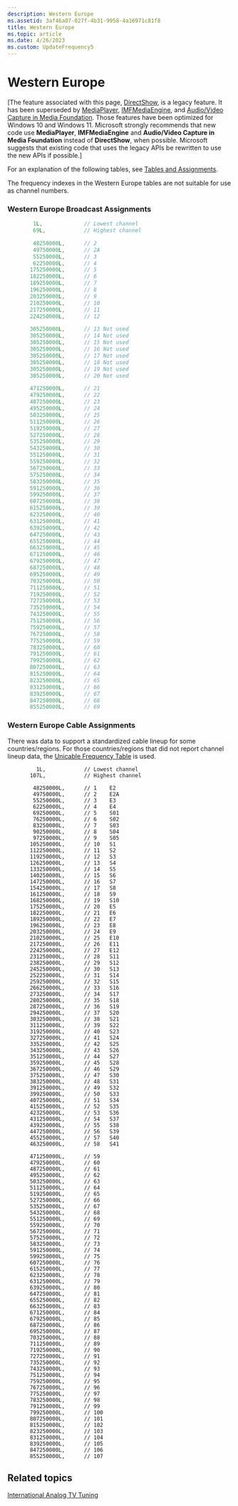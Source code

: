 ```yaml
---
description: Western Europe
ms.assetid: 3af46a07-027f-4b31-9958-4a16971c81f8
title: Western Europe
ms.topic: article
ms.date: 4/26/2023
ms.custom: UpdateFrequency5
---
```


# Western Europe

\[The feature associated with this page, [DirectShow](/windows/win32/directshow/directshow), is a legacy feature. It has been superseded by [MediaPlayer](/uwp/api/Windows.Media.Playback.MediaPlayer), [IMFMediaEngine](/windows/win32/api/mfmediaengine/nn-mfmediaengine-imfmediaengine), and [Audio/Video Capture in Media Foundation](windows/win32/medfound/audio-video-capture-in-media-foundation). Those features have been optimized for Windows 10 and Windows 11. Microsoft strongly recommends that new code use **MediaPlayer**, **IMFMediaEngine** and **Audio/Video Capture in Media Foundation** instead of **DirectShow**, when possible. Microsoft suggests that existing code that uses the legacy APIs be rewritten to use the new APIs if possible.\]

For an explanation of the following tables, see [Tables and Assignments](tables-and-assignments.md).

The frequency indexes in the Western Europe tables are not suitable for use as channel numbers.

### Western Europe Broadcast Assignments


```C++
        1L,             // Lowest channel
        69L,            // Highest channel

        48250000L,      // 2
        49750000L,      // 2A
        55250000L,      // 3
        62250000L,      // 4
       175250000L,      // 5
       182250000L,      // 6
       189250000L,      // 7    
       196250000L,      // 8
       203250000L,      // 9
       210250000L,      // 10
       217250000L,      // 11
       224250000L,      // 12

       305250000L,      // 13 Not used
       305250000L,      // 14 Not used
       305250000L,      // 15 Not used
       305250000L,      // 16 Not used
       305250000L,      // 17 Not used
       305250000L,      // 18 Not used
       305250000L,      // 19 Not used
       305250000L,      // 20 Not used

       471250000L,      // 21
       479250000L,      // 22
       487250000L,      // 23
       495250000L,      // 24
       503250000L,      // 25
       511250000L,      // 26
       519250000L,      // 27
       527250000L,      // 28
       535250000L,      // 29
       543250000L,      // 30
       551250000L,      // 31
       559250000L,      // 32
       567250000L,      // 33
       575250000L,      // 34
       583250000L,      // 35
       591250000L,      // 36
       599250000L,      // 37
       607250000L,      // 38
       615250000L,      // 39
       623250000L,      // 40
       631250000L,      // 41
       639250000L,      // 42
       647250000L,      // 43
       655250000L,      // 44
       663250000L,      // 45
       671250000L,      // 46
       679250000L,      // 47
       687250000L,      // 48
       695250000L,      // 49
       703250000L,      // 50
       711250000L,      // 51
       719250000L,      // 52
       727250000L,      // 53
       735250000L,      // 54
       743250000L,      // 55
       751250000L,      // 56
       759250000L,      // 57
       767250000L,      // 58
       775250000L,      // 59
       783250000L,      // 60
       791250000L,      // 61
       799250000L,      // 62
       807250000L,      // 63
       815250000L,      // 64
       823250000L,      // 65
       831250000L,      // 66
       839250000L,      // 67
       847250000L,      // 68
       855250000L,      // 69
```



### Western Europe Cable Assignments

There was data to support a standardized cable lineup for some countries/regions. For those countries/regions that did not report channel lineup data, the [Unicable Frequency Table](unicable-frequency-table.md) is used.

``` syntax
         1L,            // Lowest channel
       107L,            // Highest channel

        48250000L,      // 1    E2 
        49750000L,      // 2    E2A
        55250000L,      // 3    E3
        62250000L,      // 4    E4
        69250000L,      // 5    S01
        76250000L,      // 6    S02
        83250000L,      // 7    S03
        90250000L,      // 8    S04
        97250000L,      // 9    S05
       105250000L,      // 10   S1
       112250000L,      // 11   S2
       119250000L,      // 12   S3
       126250000L,      // 13   S4
       133250000L,      // 14   S5
       140250000L,      // 15   S6
       147250000L,      // 16   S7
       154250000L,      // 17   S8
       161250000L,      // 18   S9
       168250000L,      // 19   S10
       175250000L,      // 20   E5 
       182250000L,      // 21   E6
       189250000L,      // 22   E7
       196250000L,      // 23   E8
       203250000L,      // 24   E9
       210250000L,      // 25   E10
       217250000L,      // 26   E11
       224250000L,      // 27   E12
       231250000L,      // 28   S11
       238250000L,      // 29   S12
       245250000L,      // 30   S13
       252250000L,      // 31   S14
       259250000L,      // 32   S15
       266250000L,      // 33   S16
       273250000L,      // 34   S17
       280250000L,      // 35   S18
       287250000L,      // 36   S19
       294250000L,      // 37   S20
       303250000L,      // 38   S21
       311250000L,      // 39   S22
       319250000L,      // 40   S23
       327250000L,      // 41   S24
       335250000L,      // 42   S25
       343250000L,      // 43   S26
       351250000L,      // 44   S27
       359250000L,      // 45   S28
       367250000L,      // 46   S29
       375250000L,      // 47   S30
       383250000L,      // 48   S31
       391250000L,      // 49   S32
       399250000L,      // 50   S33
       407250000L,      // 51   S34
       415250000L,      // 52   S35
       423250000L,      // 53   S36
       431250000L,      // 54   S37
       439250000L,      // 55   S38
       447250000L,      // 56   S39
       455250000L,      // 57   S40
       463250000L,      // 58   S41

       471250000L,      // 59
       479250000L,      // 60
       487250000L,      // 61
       495250000L,      // 62
       503250000L,      // 63
       511250000L,      // 64
       519250000L,      // 65
       527250000L,      // 66
       535250000L,      // 67
       543250000L,      // 68
       551250000L,      // 69
       559250000L,      // 70
       567250000L,      // 71
       575250000L,      // 72
       583250000L,      // 73
       591250000L,      // 74
       599250000L,      // 75
       607250000L,      // 76
       615250000L,      // 77
       623250000L,      // 78
       631250000L,      // 79
       639250000L,      // 80
       647250000L,      // 81
       655250000L,      // 82
       663250000L,      // 83
       671250000L,      // 84
       679250000L,      // 85
       687250000L,      // 86
       695250000L,      // 87
       703250000L,      // 88
       711250000L,      // 89
       719250000L,      // 90
       727250000L,      // 91
       735250000L,      // 92
       743250000L,      // 93
       751250000L,      // 94
       759250000L,      // 95
       767250000L,      // 96
       775250000L,      // 97
       783250000L,      // 98
       791250000L,      // 99
       799250000L,      // 100
       807250000L,      // 101
       815250000L,      // 102
       823250000L,      // 103
       831250000L,      // 104
       839250000L,      // 105
       847250000L,      // 106
       855250000L,      // 107
```

## Related topics

<dl> <dt>

[International Analog TV Tuning](international-analog-tv-tuning.md)
</dt> </dl>

 

 



